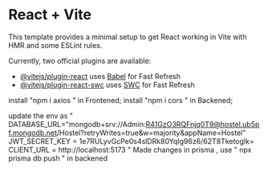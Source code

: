 # React + Vite

This template provides a minimal setup to get React working in Vite with HMR and some ESLint rules.

Currently, two official plugins are available:

- [@vitejs/plugin-react](https://github.com/vitejs/vite-plugin-react/blob/main/packages/plugin-react/README.md) uses [Babel](https://babeljs.io/) for Fast Refresh
- [@vitejs/plugin-react-swc](https://github.com/vitejs/vite-plugin-react-swc) uses [SWC](https://swc.rs/) for Fast Refresh

install "npm i axios " in Frontened;
install "npm i cors " in Backened;

update the env as
"
DATABASE_URL="mongodb+srv://Admin:R41GzO3RQFnjq0T9@hostel.ub5pf.mongodb.net/Hostel?retryWrites=true&w=majority&appName=Hostel"
JWT_SECRET_KEY = 1e7RULyvGcPe0s4slDRk80YqIg96z6/62T8TketogIk=
CLIENT_URL = http://localhost:5173
"
Made changes in prisma , use " npx prisma db push " in backened
